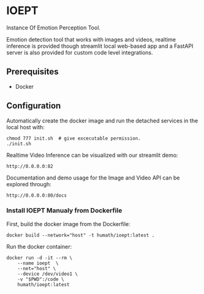 # IOEPT
Instance Of Emotion Perception Tool.

Emotion detection tool that works with images and videos, realtime inference is
provided though streamlit local web-based app and a FastAPI server is also provided
for custom code level integrations.

Prerequisites
-------------

- Docker

Configuration
-------------

Automatically create the docker image and run the detached services in the local host with:
```
chmod 777 init.sh  # give excecutable permission.
./init.sh
```

Realtime Video Inference can be visualized with our streamlit demo: 

```
http://0.0.0.0:82
```

Documentation and demo usage for the Image and Video API can be explored through: 

```
http://0.0.0.0:80/docs
```

### Install IOEPT Manualy from Dockerfile

First, build the docker image from the Dockerfile:

```
docker build --network="host" -t humath/ioept:latest .
```

Run the docker container:

```
docker run -d -it --rm \
    --name ioept  \
    --net="host" \
    --device /dev/video1 \
    -v "$PWD":/code \
    humath/ioept:latest 
```







